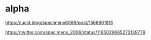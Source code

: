 # alpha
https://lucid.blog/specimenx6069/post/1566601815

https://twitter.com/specimenx_2006/status/1165029665272139778

